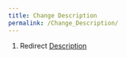 ```yaml
---
title: Change Description
permalink: /Change_Description/
---
```


1.  Redirect [Description](Description "wikilink")